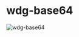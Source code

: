 # wdg-base64

![wdg-base64](https://github.com/WatchDG/rust-base64/workflows/wdg-base64/badge.svg?branch=master)